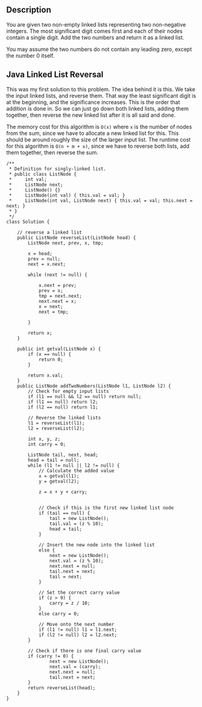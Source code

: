 ## Description

You are given two non-empty linked lists representing two non-negative integers. The most significant digit comes first and each of their nodes contain a single digit. Add the two numbers and return it as a linked list.

You may assume the two numbers do not contain any leading zero, except the number 0 itself.

## Java Linked List Reversal

This was my first solution to this problem. The idea behind it is this. We take the input linked lists, and reverse them. That way the least significant digit is at the beginning, and the significance increases. This is the order that addition is done in. So we can just go down both linked lists, adding them together, then reverse the new linked list after it is all said and done.

The memory cost for this algorithm is `O(x)` where `x` is the number of nodes from the sum, since we have to allocate a new linked list for this. This should be around roughly the size of the larger input list. The runtime cost for this algorithm is `O(n + m + x)`, since we have to reverse both lists, add them together, then reverse the sum.


```
/**
 * Definition for singly-linked list.
 * public class ListNode {
 *     int val;
 *     ListNode next;
 *     ListNode() {}
 *     ListNode(int val) { this.val = val; }
 *     ListNode(int val, ListNode next) { this.val = val; this.next = next; }
 * }
 */
class Solution {
    
    // reverse a linked list
    public ListNode reverseList(ListNode head) {
        ListNode next, prev, x, tmp;

        x = head;
        prev = null;
        next = x.next;
        
        while (next != null) {

            x.next = prev;
            prev = x;
            tmp = next.next;
            next.next = x;
            x = next;
            next = tmp;
            
        }

        return x;
    }
    
    public int getval(ListNode x) {
        if (x == null) {
            return 0;
        }
        
        return x.val;
    }
    public ListNode addTwoNumbers(ListNode l1, ListNode l2) {
        // Check for empty input lists
        if (l1 == null && l2 == null) return null;
        if (l1 == null) return l2;
        if (l2 == null) return l1;
        
        // Reverse the linked lists
        l1 = reverseList(l1);
        l2 = reverseList(l2);
        
        int x, y, z;
        int carry = 0;
        
        ListNode tail, next, head;
        head = tail = null;
        while (l1 != null || l2 != null) {
            // Calculate the added value
            x = getval(l1);
            y = getval(l2);
            
            z = x + y + carry;
            
            
            // Check if this is the first new linked list node
            if (tail == null) {
                tail = new ListNode();
                tail.val = (z % 10);
                head = tail;
            }
            
            // Insert the new node into the linked list
            else {
                next = new ListNode();
                next.val = (z % 10);
                next.next = null;
                tail.next = next;
                tail = next;
            }
            
            // Set the correct carry value
            if (z > 9) {
                carry = z / 10;
            }
            else carry = 0;
            
            // Move onto the next number
            if (l1 != null) l1 = l1.next;
            if (l2 != null) l2 = l2.next;
        }
        
        // Check if there is one final carry value
        if (carry != 0) {
                next = new ListNode();
                next.val = (carry);
                next.next = null;
                tail.next = next;
        }
        return reverseList(head);
    }
}
```